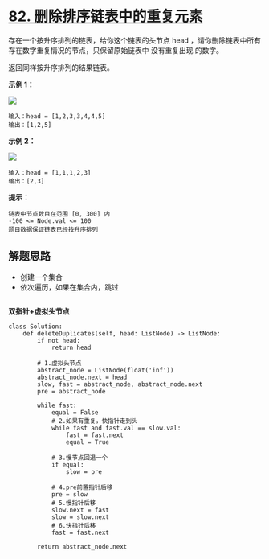 # [82. 删除排序链表中的重复元素 ](https://leetcode-cn.com/problems/remove-duplicates-from-sorted-list-ii/)

存在一个按升序排列的链表，给你这个链表的头节点 head ，请你删除链表中所有存在数字重复情况的节点，只保留原始链表中 没有重复出现 的数字。

返回同样按升序排列的结果链表。

 

**示例 1：**

![](https://assets.leetcode.com/uploads/2021/01/04/linkedlist1.jpg)

```
输入：head = [1,2,3,3,4,4,5]
输出：[1,2,5]
```

**示例 2：**

![](https://assets.leetcode.com/uploads/2021/01/04/linkedlist2.jpg)

```
输入：head = [1,1,1,2,3]
输出：[2,3]
```

**提示：**

```
链表中节点数目在范围 [0, 300] 内
-100 <= Node.val <= 100
题目数据保证链表已经按升序排列
```



## 解题思路

- 创建一个集合
- 依次遍历，如果在集合内，跳过

```

```



**双指针+虚拟头节点**

```
class Solution:
    def deleteDuplicates(self, head: ListNode) -> ListNode:
        if not head:
            return head

        # 1.虚拟头节点
        abstract_node = ListNode(float('inf'))
        abstract_node.next = head
        slow, fast = abstract_node, abstract_node.next
        pre = abstract_node

        while fast:
            equal = False
            # 2.如果有重复，快指针走到头
            while fast and fast.val == slow.val:
                fast = fast.next
                equal = True

            # 3.慢节点回退一个
            if equal:
                slow = pre

            # 4.pre前置指针后移
            pre = slow
            # 5.慢指针后移
            slow.next = fast
            slow = slow.next
            # 6.快指针后移
            fast = fast.next

        return abstract_node.next
```

